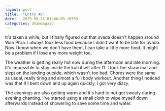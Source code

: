 ```yaml
---
layout: post
title:  "Entry 46"
date:   2020-08-21 01:00:00 +0700
categories: dhammapalo
---
```

It's taken a while, but I finally figured out that ovada doesn't happen around Wan Phra. I always took less food because I didn't want to be late for ovada. Now I know when we don't have them, I can take a little more food. It might be a problem if I lose any more weight too.

The weather is getting really hot now during the afternoon and late morning. It's impossible to stay inside the kuti itself after 11. I took the straw mat and slept on the landing outside, which wasn't too bad. Chores were the same as usual, really tiring and almost a full body workout. Another thing I noticed was that if I bent down and up again quickly, I got very dizzy.

The evenings are also getting warm and it's hard to not get sweaty during evening chanting. I've started using a small cloth to wipe myself down afterwards instead of showering to save some time and water.